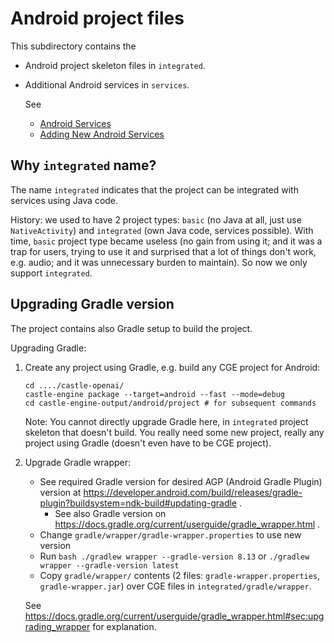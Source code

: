 # Android project files

This subdirectory contains the

- Android project skeleton files in `integrated`.

- Additional Android services in `services`.

    See
    - [Android Services](https://castle-engine.io/android_services)
    - [Adding New Android Services](https://castle-engine.io/adding_new_android_services)

## Why `integrated` name?

The name `integrated` indicates that the project can be integrated with services using Java code.

History: we used to have 2 project types: `basic` (no Java at all, just use `NativeActivity`) and `integrated` (own Java code, services possible). With time, `basic` project type became useless (no gain from using it; and it was a trap for users, trying to use it and surprised that a lot of things don't work, e.g. audio; and it was unnecessary burden to maintain). So now we only support `integrated`.

## Upgrading Gradle version

The project contains also Gradle setup to build the project.

Upgrading Gradle:

1. Create any project using Gradle, e.g. build any CGE project for Android:

    ```
    cd ..../castle-openai/
    castle-engine package --target=android --fast --mode=debug
    cd castle-engine-output/android/project # for subsequent commands
    ```

    Note: You cannot directly upgrade Gradle here, in `integrated` project skeleton that doesn't build. You really need some new project, really any project using Gradle (doesn't even have to be CGE project).

2. Upgrade Gradle wrapper:

    - See required Gradle version for desired AGP (Android Gradle Plugin) version at https://developer.android.com/build/releases/gradle-plugin?buildsystem=ndk-build#updating-gradle .
        - See also Gradle version on https://docs.gradle.org/current/userguide/gradle_wrapper.html .
    - Change `gradle/wrapper/gradle-wrapper.properties` to use new version
    - Run `bash ./gradlew wrapper --gradle-version 8.13` or `./gradlew wrapper --gradle-version latest`
    - Copy `gradle/wrapper/` contents (2 files: `gradle-wrapper.properties`, `gradle-wrapper.jar`) over CGE files in `integrated/gradle/wrapper`.

    See https://docs.gradle.org/current/userguide/gradle_wrapper.html#sec:upgrading_wrapper for explanation.